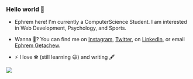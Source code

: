 ### Hello world 👋
 
<!--
**Ephrem Getachew/Ephrem-Getachew** is a ✨ _special_ ✨ repository because its `README.md` (this file) appears on your GitHub profile.

Here are some ideas to get you started:


-->

- Ephrem here! I'm currently a ComputerScience Student. I am interested in Web Development, Psychology, and Sports. 


- Wanna 💬? You can find me on [Instagram](https://instagram.com/ephremxyz), [Twitter](https://twitter.com/Ephremxyz), on [LinkedIn](https://www.linkedin.com/in/ephremxyz), or email [Ephrem Getachew](mailto:gephrem130@gmail.com?subject=[GitHub]).







- ⚡ I love ⚽ (still learning 😃) and writing 🖋



<a href="">
  <img align="center" src="https://github-readme-stats.vercel.app/api?username=Ephrem-Getachew&show_icons=true&theme=tokyonight" />
</a>
